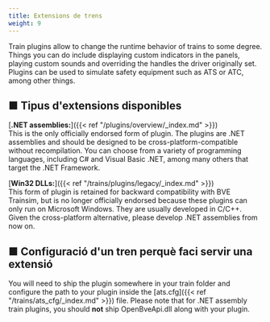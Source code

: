 ```yaml
---
title: Extensions de trens
weight: 9
---
```

Train plugins allow to change the runtime behavior of trains to some degree. Things you can do include displaying custom indicators in the panels, playing custom sounds and overriding the handles the driver originally set. Plugins can be used to simulate safety equipment such as ATS or ATC, among other things.

## ■ Tipus d'extensions disponibles

[**.NET assemblies:**]({{< ref "/plugins/overview/_index.md" >}})  
This is the only officially endorsed form of plugin. The plugins are .NET assemblies and should be designed to be cross-platform-compatible without recompilation. You can choose from a variety of programming languages, including C# and Visual Basic .NET, among many others that target the .NET Framework.

[**Win32 DLLs:**]({{< ref "/trains/plugins/legacy/_index.md" >}})  
This form of plugin is retained for backward compatibility with BVE Trainsim, but is no longer officially endorsed because these plugins can only run on Microsoft Windows. They are usually developed in C/C++. Given the cross-platform alternative, please develop .NET assemblies from now on.

## ■ Configuració d'un tren perquè faci servir una extensió

You will need to ship the plugin somewhere in your train folder and configure the path to your plugin inside the [ats.cfg]({{< ref "/trains/ats_cfg/_index.md" >}}) file. Please note that for .NET assembly train plugins, you should **not** ship OpenBveApi.dll along with your plugin.